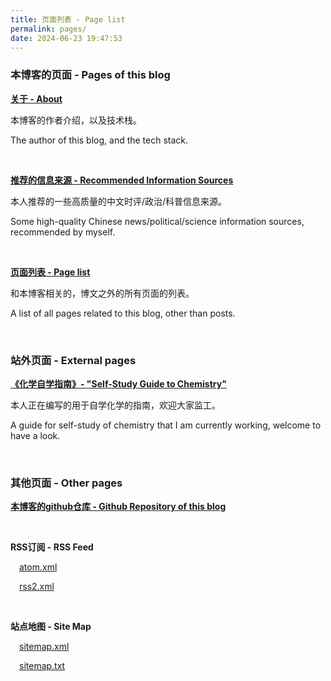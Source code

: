 ```yaml
---
title: 页面列表 - Page list
permalink: pages/
date: 2024-06-23 19:47:53
---
```


### 本博客的页面 - Pages of this blog

**[关于 - About](/about/)**

本博客的作者介绍，以及技术栈。

The author of this blog, and the tech stack.

<br>

**[推荐的信息来源 - Recommended Information Sources](/info-sources/)**

本人推荐的一些高质量的中文时评/政治/科普信息来源。

Some high-quality Chinese news/political/science information sources, recommended by myself.

<br>

**[页面列表 - Page list](/pages/)**

和本博客相关的，博文之外的所有页面的列表。

A list of all pages related to this blog, other than posts.

<br>

### 站外页面 - External pages

**[《化学自学指南》- "Self-Study Guide to Chemistry"](https://chemistry.tennisatw.com/)**

本人正在编写的用于自学化学的指南，欢迎大家监工。

A guide for self-study of chemistry that I am currently working, welcome to have a look.

<br>

### 其他页面 - Other pages

**[本博客的github仓库 - Github Repository of this blog](https://github.com/Tennisatw/blog)**

<br>

**RSS订阅 - RSS Feed**

&emsp;[atom.xml](/atom.xml)
 
&emsp;[rss2.xml](/rss2.xml)

<br>

**站点地图 - Site Map**

&emsp;[sitemap.xml](/sitemap.xml)

&emsp;[sitemap.txt](/sitemap.txt)